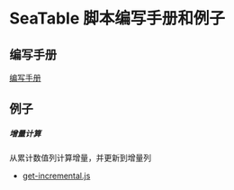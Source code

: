 # SeaTable 脚本编写手册和例子

## 编写手册

[编写手册](manual/introduction.md)

## 例子

##### 增量计算

从累计数值列计算增量，并更新到增量列

* [get-incremental.js](examples/get-incremental.js)